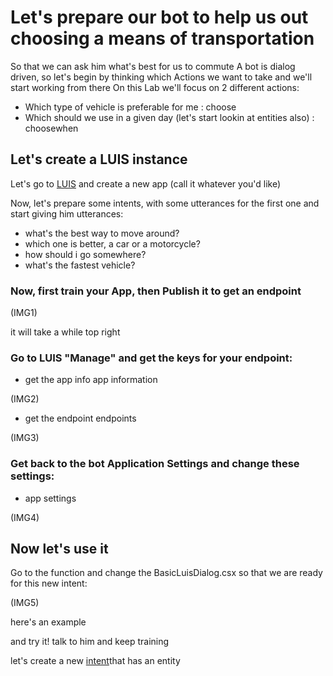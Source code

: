 # Let's prepare our bot to help us out choosing a means of transportation

So that we can ask him what's best for us to commute A bot is dialog driven, so let's begin by thinking which Actions we want to take and we'll start working from there On this Lab we'll focus on 2 different actions:

* Which type of vehicle is preferable for me : choose
* Which should we use in a given day (let's start lookin at entities also) : choosewhen

## Let's create a LUIS instance

Let's go to [LUIS](https://www.luis.ai) and create a new app (call it whatever you'd like)

Now, let's prepare some intents, with some utterances for the first one and start giving him utterances:

* what's the best way to move around?
* which one is better, a car or a motorcycle?
* how should i go somewhere?
* what's the fastest vehicle?

### Now, first train your App, then Publish it to get an endpoint

(IMG1)

it will take a while top right

### Go to LUIS "Manage" and get the keys for your endpoint:

* get the app info app information

(IMG2)

* get the endpoint endpoints

(IMG3)

### Get back to the bot Application Settings and change these settings:

* app settings

(IMG4)

## Now let's use it

Go to the function and change the BasicLuisDialog.csx so that we are ready for this new intent:

(IMG5)


here's an example

and try it! talk to him and keep training

let's create a new [intent](https://github.com/xpandit/azurewebinar_cognitiveservices/wiki/LUIS2)that has an entity